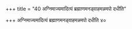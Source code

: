 +++
title = "40 अग्निमाज्यमादित्यं ब्रह्माणमनड्वाहमन्नमपो दधीति"

+++
अग्निमाज्यमादित्यं ब्रह्माणमनड्वाहमन्नमपो दधीति ४०